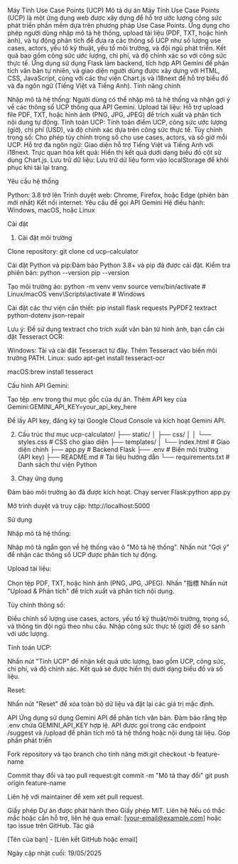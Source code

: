Máy Tính Use Case Points (UCP)
Mô tả dự án
Máy Tính Use Case Points (UCP) là một ứng dụng web được xây dựng để hỗ trợ ước lượng công sức phát triển phần mềm dựa trên phương pháp Use Case Points. Ứng dụng cho phép người dùng nhập mô tả hệ thống, upload tài liệu (PDF, TXT, hoặc hình ảnh), và tự động phân tích để đưa ra các thông số UCP như số lượng use cases, actors, yếu tố kỹ thuật, yếu tố môi trường, và đội ngũ phát triển. Kết quả bao gồm công sức ước lượng, chi phí, và độ chính xác so với công sức thực tế.
Ứng dụng sử dụng Flask làm backend, tích hợp API Gemini để phân tích văn bản tự nhiên, và giao diện người dùng được xây dựng với HTML, CSS, JavaScript, cùng với các thư viện Chart.js và i18next để hỗ trợ biểu đồ và đa ngôn ngữ (Tiếng Việt và Tiếng Anh).
Tính năng chính

Nhập mô tả hệ thống: Người dùng có thể nhập mô tả hệ thống và nhận gợi ý về các thông số UCP thông qua API Gemini.
Upload tài liệu: Hỗ trợ upload file PDF, TXT, hoặc hình ảnh (PNG, JPG, JPEG) để trích xuất và phân tích nội dung tự động.
Tính toán UCP: Tính toán điểm UCP, công sức ước lượng (giờ), chi phí (USD), và độ chính xác dựa trên công sức thực tế.
Tùy chỉnh trọng số: Cho phép tùy chỉnh trọng số cho use cases, actors, và số giờ mỗi UCP.
Hỗ trợ đa ngôn ngữ: Giao diện hỗ trợ Tiếng Việt và Tiếng Anh với i18next.
Trực quan hóa kết quả: Hiển thị kết quả dưới dạng biểu đồ cột sử dụng Chart.js.
Lưu trữ dữ liệu: Lưu trữ dữ liệu form vào localStorage để khôi phục khi tải lại trang.

Yêu cầu hệ thống

Python: 3.8 trở lên
Trình duyệt web: Chrome, Firefox, hoặc Edge (phiên bản mới nhất)
Kết nối internet: Yêu cầu để gọi API Gemini
Hệ điều hành: Windows, macOS, hoặc Linux

Cài đặt
1. Cài đặt môi trường

Clone repository:
git clone <repository-url>
cd ucp-calculator


Cài đặt Python và pip:Đảm bảo Python 3.8+ và pip đã được cài đặt. Kiểm tra phiên bản:
python --version
pip --version


Tạo môi trường ảo:
python -m venv venv
source venv/bin/activate  # Linux/macOS
venv\Scripts\activate     # Windows


Cài đặt các thư viện cần thiết:
pip install flask requests PyPDF2 textract python-dotenv json-repair

Lưu ý: Để sử dụng textract cho trích xuất văn bản từ hình ảnh, bạn cần cài đặt Tesseract OCR:

Windows: Tải và cài đặt Tesseract từ đây. Thêm Tesseract vào biến môi trường PATH.
Linux: sudo apt-get install tesseract-ocr


macOS:brew install tesseract




Cấu hình API Gemini:

Tạo tệp .env trong thư mục gốc của dự án.
Thêm API key của Gemini:GEMINI_API_KEY=your_api_key_here


Để lấy API key, đăng ký tại Google Cloud Console và kích hoạt Gemini API.



2. Cấu trúc thư mục
ucp-calculator/
├── static/
│   ├── css/
│   │   └── styles.css      # CSS cho giao diện
├── templates/
│   └── index.html          # Giao diện chính
├── app.py                  # Backend Flask
├── .env                    # Biến môi trường (API key)
├── README.md               # Tài liệu hướng dẫn
└── requirements.txt        # Danh sách thư viện Python

3. Chạy ứng dụng

Đảm bảo môi trường ảo đã được kích hoạt.
Chạy server Flask:python app.py


Mở trình duyệt và truy cập: http://localhost:5000

Sử dụng

Nhập mô tả hệ thống:

Nhập mô tả ngắn gọn về hệ thống vào ô "Mô tả hệ thống".
Nhấn nút "Gợi ý" để nhận các thông số UCP được phân tích tự động.


Upload tài liệu:

Chọn tệp PDF, TXT, hoặc hình ảnh (PNG, JPG, JPEG).
Nhấn "指標
Nhấn nút "Upload & Phân tích" để trích xuất và phân tích nội dung.


Tùy chỉnh thông số:

Điều chỉnh số lượng use cases, actors, yếu tố kỹ thuật/môi trường, trọng số, và thông tin đội ngũ theo nhu cầu.
Nhập công sức thực tế (giờ) để so sánh với ước lượng.


Tính toán UCP:

Nhấn nút "Tính UCP" để nhận kết quả ước lượng, bao gồm UCP, công sức, chi phí, và độ chính xác.
Kết quả sẽ được hiển thị dưới dạng biểu đồ và số liệu.


Reset:

Nhấn nút "Reset" để xóa toàn bộ dữ liệu và đặt lại các giá trị mặc định.



API
Ứng dụng sử dụng Gemini API để phân tích văn bản. Đảm bảo rằng tệp .env chứa GEMINI_API_KEY hợp lệ. API được gọi trong các endpoint /suggest và /upload để phân tích mô tả hệ thống hoặc nội dung tài liệu.
Góp phần phát triển

Fork repository và tạo branch cho tính năng mới:git checkout -b feature-name


Commit thay đổi và tạo pull request:git commit -m "Mô tả thay đổi"
git push origin feature-name


Liên hệ với maintainer để xem xét pull request.

Giấy phép
Dự án được phát hành theo Giấy phép MIT.
Liên hệ
Nếu có thắc mắc hoặc cần hỗ trợ, liên hệ qua email: [your-email@example.com] hoặc tạo issue trên GitHub.
Tác giả

[Tên của bạn] - [Liên kết GitHub hoặc email]


Ngày cập nhật cuối: 19/05/2025
